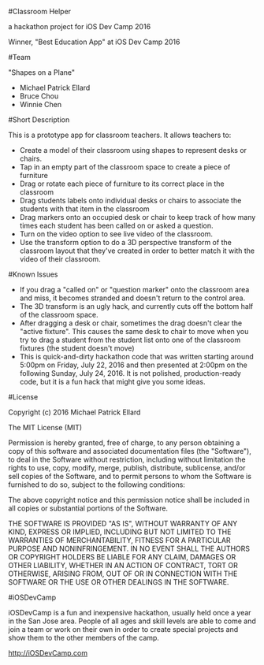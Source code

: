 
#Classroom Helper

a hackathon project for iOS Dev Camp 2016

Winner, "Best Education App" at iOS Dev Camp 2016

#Team 

"Shapes on a Plane"

- Michael Patrick Ellard
- Bruce Chou
- Winnie Chen

#Short Description

This is a prototype app for classroom teachers.  It allows teachers to:

-   Create a model of their classroom using shapes to represent desks or chairs.  
-   Tap in an empty part of the classroom space to create a piece of furniture
-   Drag or rotate each piece of furniture to its correct place in the classroom
-   Drag students labels onto individual desks or chairs to associate the students with that item in the classroom
-   Drag markers onto an occupied desk or chair to keep track of how many times each student has been called on or asked a question.  
-   Turn on the video option to see live video of the classroom. 
-   Use the transform option to do a 3D perspective transform of the classroom layout that they've created in order to better match it with the video of their classroom.  

#Known Issues

- If you drag a "called on" or "question marker" onto the classroom area and miss, it becomes stranded and doesn't return to the control area.
- The 3D transform is an ugly hack, and currently cuts off the bottom half of the classroom space.
- After dragging a desk or chair, sometimes the drag doesn't clear the "active fixture".  This causes the same desk to chair to move when you try to drag a student from the student list onto one of the classroom fixtures (the student doesn't move)
- This is quick-and-dirty hackathon code that was written starting around 5:00pm on Friday, July 22, 2016 and then presented at 2:00pm on the following Sunday, July 24, 2016.  It is not polished, production-ready code, but it is a fun hack that might give you some ideas.    

#License

Copyright (c) 2016 Michael Patrick Ellard

The MIT License (MIT)

Permission is hereby granted, free of charge, to any person obtaining a copy of this software and associated documentation files (the "Software"), to deal in the Software without restriction, including without limitation the rights to use, copy, modify, merge, publish, distribute, sublicense, and/or sell copies of the Software, and to permit persons to whom the Software is furnished to do so, subject to the following conditions:

The above copyright notice and this permission notice shall be included in all copies or substantial portions of the Software.

THE SOFTWARE IS PROVIDED "AS IS", WITHOUT WARRANTY OF ANY KIND, EXPRESS OR IMPLIED, INCLUDING BUT NOT LIMITED TO THE WARRANTIES OF MERCHANTABILITY, FITNESS FOR A PARTICULAR PURPOSE AND NONINFRINGEMENT. IN NO EVENT SHALL THE AUTHORS OR COPYRIGHT HOLDERS BE LIABLE FOR ANY CLAIM, DAMAGES OR OTHER LIABILITY, WHETHER IN AN ACTION OF CONTRACT, TORT OR OTHERWISE, ARISING FROM, OUT OF OR IN CONNECTION WITH THE SOFTWARE OR THE USE OR OTHER DEALINGS IN THE SOFTWARE.

#iOSDevCamp

iOSDevCamp is a fun and inexpensive hackathon, usually held once a year in the San Jose area.  People of all ages and skill levels are able to come and join a team or work on their own in order to create special projects and show them to the other members of the camp.  

http://iOSDevCamp.com
